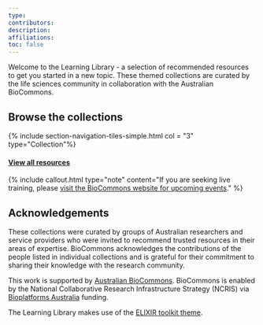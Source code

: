 ```yaml
---
type: 
contributors: 
description: 
affiliations: 
toc: false
---
```

Welcome to the Learning Library - a selection of recommended resources to get you started in a new topic. These themed collections are curated by the life sciences community in collaboration with the Australian BioCommons.

## Browse the collections


{% include section-navigation-tiles-simple.html col = "3" type="Collection"%}

#### [View all resources](resources)

{% include callout.html type="note" content="If you are seeking live training, please [visit the BioCommons website for upcoming events](https://www.biocommons.org.au/webinars-workshops)." %}

## Acknowledgements
These collections were curated by groups of Australian researchers and service providers who were invited to recommend trusted resources in their areas of expertise. BioCommons acknowledges the contributions of the people listed in individual collections and is grateful for their commitment to sharing their knowledge with the research community.

This work is supported by [Australian BioCommons](https://www.biocommons.org.au/). BioCommons is enabled by the National Collaborative Research Infrastructure Strategy (NCRIS) via [Bioplatforms Australia](https://bioplatforms.com/) funding.


The Learning Library makes use of the [ELIXIR toolkit theme](https://github.com/ELIXIR-Belgium/elixir-toolkit-theme).
